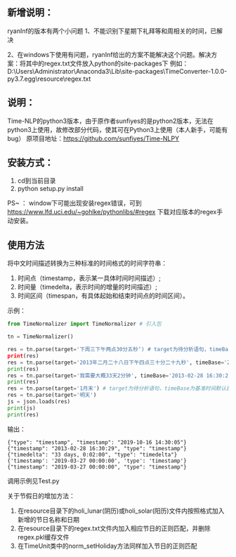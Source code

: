 ## 新增说明：
ryanInf的版本有两个小问题
1、不能识别下星期下礼拜等和周相关的时间，已解决

2、在windows下使用有问题，ryanInf给出的方案不能解决这个问题。解决方案：将其中的regex.txt文件放入python的site-packages下
例如：D:\Users\Administrator\Anaconda3\Lib\site-packages\TimeConverter-1.0.0-py3.7.egg\resource\regex.txt

## 说明：  
Time-NLP的python3版本，由于原作者sunfiyes的是python2版本，无法在python3上使用，故修改部分代码，使其可在Python3上使用（本人新手，可能有bug）
原项目地址：https://github.com/sunfiyes/Time-NLPY  

## 安装方式：  
1) cd到当前目录
2) python setup.py install

PS~ ：
window下可能出现安装regex错误，可到
https://www.lfd.uci.edu/~gohlke/pythonlibs/#regex
下载对应版本的regex手动安装。

## 使用方法
将中文时间描述转换为三种标准的时间格式的时间字符串：
1) 时间点（timestamp，表示某一具体时间时间描述）; 
2) 时间量（timedelta，表示时间的增量的时间描述）; 
3) 时间区间（timespan，有具体起始和结束时间点的时间区间）。

示例：
``` python
from TimeNormalizer import TimeNormalizer # 引入包

tn = TimeNormalizer()

res = tn.parse(target='下周三下午两点30分五秒‘) # target为待分析语句，timeBase为基准时间默认是当前时间
print(res)
res = tn.parse(target='2013年二月二十八日下午四点三十分二十九秒', timeBase='2013-02-28 16:30:29') # target为待分析语句，timeBase为基准时间默认是当前时间
print(res)
res = tn.parse(target='我需要大概33天2分钟', timeBase='2013-02-28 16:30:29') # target为待分析语句，timeBase为基准时间默认是当前时间
print(res)
res = tn.parse(target='1月末') # target为待分析语句，timeBase为基准时间默认是当前时间
res = tn.parse(target='明天')
js = json.loads(res)
print(js)
print(res)
```
输出：
```
{"type": "timestamp", "timestamp": "2019-10-16 14:30:05"}
{"timestamp": "2013-02-28 16:30:29", "type": "timestamp"}
{"timedelta": "33 days, 0:02:00", "type": "timedelta"}
{'timestamp': '2019-03-27 00:00:00', 'type': 'timestamp'}
{"timestamp": "2019-03-27 00:00:00", "type": "timestamp"}
```
调用示例见Test.py

关于节假日的增加方法：  
1) 在resource目录下的holi_lunar(阴历)或holi_solar(阳历)文件内按照格式加入新增的节日名称和日期
2) 在resource目录下的regex.txt文件内加入相应节日的正则匹配，并删除regex.pkl缓存文件
3) 在TimeUnit类中的norm_setHoliday方法同样加入节日的正则匹配
